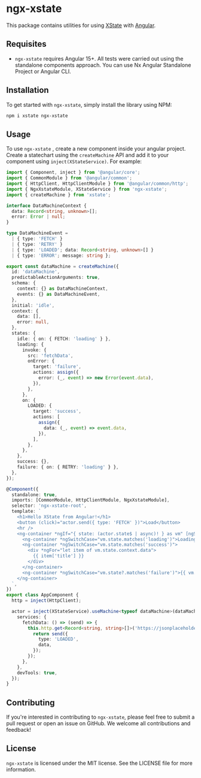 # ngx-xstate

This package contains utilities for using [XState](https://github.com/statelyai/xstate) with [Angular](https://github.com/angular/angular/).

## Requisites

- `ngx-xstate` requires Angular 15+. All tests were carried out using the standalone components approach. You can use Nx Angular Standalone Project or Angular CLI.

## Installation

To get started with `ngx-xstate`, simply install the library using NPM:

```bash
npm i xstate ngx-xstate
```

## Usage

To use `ngx-xstate` , create a new component inside your angular project. Create a statechart using the `createMachine` API and add it to your component using `inject(XStateService)`. For example:

```ts
import { Component, inject } from '@angular/core';
import { CommonModule } from '@angular/common';
import { HttpClient, HttpClientModule } from '@angular/common/http';
import { NgxXstateModule, XStateService } from 'ngx-xstate';
import { createMachine } from 'xstate';

interface DataMachineContext {
  data: Record<string, unknown>[];
  error: Error | null;
}

type DataMachineEvent =
  | { type: 'FETCH' }
  | { type: 'RETRY' }
  | { type: 'LOADED'; data: Record<string, unknown>[] }
  | { type: 'ERROR'; message: string };

export const dataMachine = createMachine({
  id: 'dataMachine',
  predictableActionArguments: true,
  schema: {
    context: {} as DataMachineContext,
    events: {} as DataMachineEvent,
  },
  initial: 'idle',
  context: {
    data: [],
    error: null,
  },
  states: {
    idle: { on: { FETCH: 'loading' } },
    loading: {
      invoke: {
        src: 'fetchData',
        onError: {
          target: 'failure',
          actions: assign({
            error: (_, event) => new Error(event.data),
          }),
        },
      },
      on: {
        LOADED: {
          target: 'success',
          actions: [
            assign({
              data: (_, event) => event.data,
            }),
          ],
        },
      },
    },
    success: {},
    failure: { on: { RETRY: 'loading' } },
  },
});

@Component({
  standalone: true,
  imports: [CommonModule, HttpClientModule, NgxXstateModule],
  selector: 'ngx-xstate-root',
  template: `
    <h1>Hello XState from Angular!</h1>
    <button (click)="actor.send({ type: 'FETCH' })">Load</button>
    <hr />
    <ng-container *ngIf="{ state: (actor.state$ | async)! } as vm" [ngSwitch]="true">
      <ng-container *ngSwitchCase="vm.state.matches('loading')">Loading...</ng-container>
      <ng-container *ngSwitchCase="vm.state.matches('success')">
        <div *ngFor="let item of vm.state.context.data">
          {{ item['title'] }}
        </div>
      </ng-container>
      <ng-container *ngSwitchCase="vm.state?.matches('failure')">{{ vm.state.context.error?.message }}</ng-container>
    </ng-container>
  `,
})
export class AppComponent {
  http = inject(HttpClient);

  actor = inject(XStateService).useMachine<typeof dataMachine>(dataMachine, {
    services: {
      fetchData: () => (send) => {
        this.http.get<Record<string, string>[]>('https://jsonplaceholder.typicode.com/posts').subscribe((data) => {
          return send({
            type: 'LOADED',
            data,
          });
        });
      },
    },
    devTools: true,
  });
}
```

## Contributing

If you're interested in contributing to `ngx-xstate`, please feel free to submit a pull request or open an issue on GitHub. We welcome all contributions and feedback!

## License

`ngx-xstate` is licensed under the MIT license. See the LICENSE file for more information.
